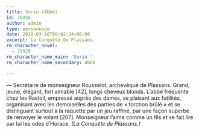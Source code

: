 ```yaml
---
title: Surin (Abbé)
id: 76056
author: admin
type: personnage
date: 2010-03-16T09:02:24+00:00
excerpt: La Conquête de Plassans.
rm_character_novel:
  - 75929
rm_character_name_main: 'Surin '
rm_character_name_secondary: Abbé

---
```

— Secrétaire de monseigneur Rousselot, archevêque de Plassans. Grand, jeune, élégant, fort aimable [42], longs cheveux blonds. L&rsquo;abbé fréquente chez les Rastoil, empressé auprès des dames, se plaisant aux futilités, organisant avec les demoiselles des parties de « torchon brûlé » et se distinguant surtout à la raquette par un jeu raffiné, par une façon superbe de renvoyer le volant [207]. Monseigneur l&rsquo;aime comme un fils et se fait lire par lui les odes d&rsquo;Horace. _(La Conquête de Plassans.)_